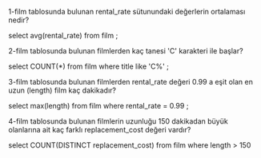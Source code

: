 


1-film tablosunda bulunan rental_rate sütunundaki değerlerin ortalaması nedir?

select avg(rental_rate) from film ;

2-film tablosunda bulunan filmlerden kaç tanesi 'C' karakteri ile başlar?

select COUNT(*) from film where title like 'C%' ;

3-film tablosunda bulunan filmlerden rental_rate değeri 0.99 a eşit olan en uzun (length) film kaç dakikadır?

select max(length) from film where rental_rate = 0.99 ;

4-film tablosunda bulunan filmlerin uzunluğu 150 dakikadan büyük olanlarına ait kaç farklı replacement_cost değeri vardır?

select COUNT(DISTINCT replacement_cost) from film where length > 150